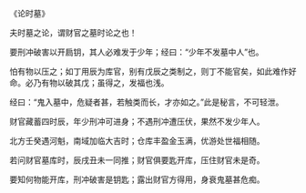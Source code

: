 《论时墓》

夫时墓之论，谓财官之墓时论之也！

要刑冲破害以开扃钥，其人必难发于少年；经曰：“少年不发墓中人”也。

怕有物以压之；如丁用辰为库官，别有戊辰之类制之，则丁不能官矣，如此难作好命。必乃有物以破其戊；虽得之，发福也浅。

经曰：“鬼入墓中，危疑者甚，若触类而长，才亦如之。”此是秘言，不可轻泄。

财官藏蓄四时辰，年少刑冲可进身；不遇刑冲遭压伏，果然不发少年人。

北方壬癸遇河魁，南域加临大吉时；仓库丰盈金玉满，优游处世福相随。

若问财官墓库时，辰戌丑未一同推；财官俱要匙开库，压住财官未是奇。

要知何物能开库，刑冲破害是钥匙；露出财官方得用，身衰鬼墓甚危痴。

